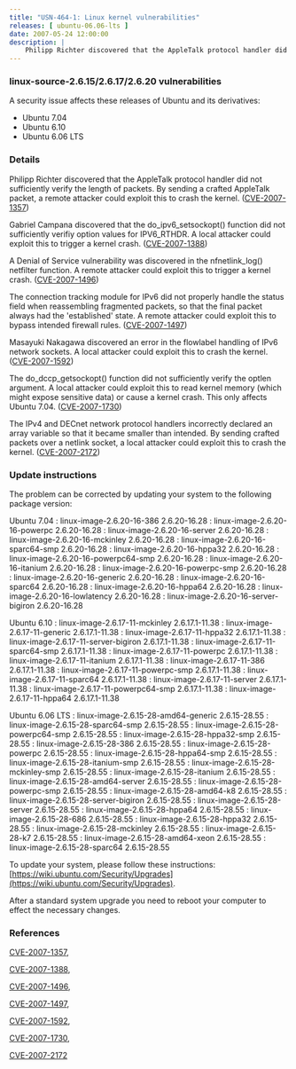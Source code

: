 ```yaml
---
title: "USN-464-1: Linux kernel vulnerabilities"
releases: [ ubuntu-06.06-lts ]
date: 2007-05-24 12:00:00
description: |
    Philipp Richter discovered that the AppleTalk protocol handler did not sufficiently verify the length of packets. By sending a crafted AppleTalk packet, a remote attacker could exploit this to crash the kernel. ([CVE-2007-1357](http://people.ubuntu.com/~ubuntu-security/cve/CVE-2007-1357))
--- 
```

 
### linux-source-2.6.15/2.6.17/2.6.20 vulnerabilities

A security issue affects these releases of Ubuntu and its derivatives:

* Ubuntu 7.04
* Ubuntu 6.10
* Ubuntu 6.06 LTS

### Details

Philipp Richter discovered that the AppleTalk protocol handler did not sufficiently verify the length of packets. By sending a crafted AppleTalk packet, a remote attacker could exploit this to crash the kernel. ([CVE-2007-1357](http://people.ubuntu.com/~ubuntu-security/cve/CVE-2007-1357))

Gabriel Campana discovered that the do_ipv6_setsockopt() function did not sufficiently verifiy option values for IPV6_RTHDR. A local attacker could exploit this to trigger a kernel crash. ([CVE-2007-1388](http://people.ubuntu.com/~ubuntu-security/cve/CVE-2007-1388))

A Denial of Service vulnerability was discovered in the nfnetlink_log() netfilter function. A remote attacker could exploit this to trigger a kernel crash. ([CVE-2007-1496](http://people.ubuntu.com/~ubuntu-security/cve/CVE-2007-1496))

The connection tracking module for IPv6 did not properly handle the status field when reassembling fragmented packets, so that the final packet always had the &#39;established&#39; state. A remote attacker could exploit this to bypass intended firewall rules. ([CVE-2007-1497](http://people.ubuntu.com/~ubuntu-security/cve/CVE-2007-1497))

Masayuki Nakagawa discovered an error in the flowlabel handling of IPv6 network sockets. A local attacker could exploit this to crash the kernel. ([CVE-2007-1592](http://people.ubuntu.com/~ubuntu-security/cve/CVE-2007-1592))

The do_dccp_getsockopt() function did not sufficiently verify the optlen argument. A local attacker could exploit this to read kernel memory (which might expose sensitive data) or cause a kernel crash. This only affects Ubuntu 7.04. ([CVE-2007-1730](http://people.ubuntu.com/~ubuntu-security/cve/CVE-2007-1730))

The IPv4 and DECnet network protocol handlers incorrectly declared an array variable so that it became smaller than intended. By sending crafted packets over a netlink socket, a local attacker could exploit this to crash the kernel. ([CVE-2007-2172](http://people.ubuntu.com/~ubuntu-security/cve/CVE-2007-2172))

### Update instructions

The problem can be corrected by updating your system to the following package version:

Ubuntu 7.04
 : linux-image-2.6.20-16-386 <span>2.6.20-16.28</span>
 : linux-image-2.6.20-16-powerpc <span>2.6.20-16.28</span>
 : linux-image-2.6.20-16-server <span>2.6.20-16.28</span>
 : linux-image-2.6.20-16-mckinley <span>2.6.20-16.28</span>
 : linux-image-2.6.20-16-sparc64-smp <span>2.6.20-16.28</span>
 : linux-image-2.6.20-16-hppa32 <span>2.6.20-16.28</span>
 : linux-image-2.6.20-16-powerpc64-smp <span>2.6.20-16.28</span>
 : linux-image-2.6.20-16-itanium <span>2.6.20-16.28</span>
 : linux-image-2.6.20-16-powerpc-smp <span>2.6.20-16.28</span>
 : linux-image-2.6.20-16-generic <span>2.6.20-16.28</span>
 : linux-image-2.6.20-16-sparc64 <span>2.6.20-16.28</span>
 : linux-image-2.6.20-16-hppa64 <span>2.6.20-16.28</span>
 : linux-image-2.6.20-16-lowlatency <span>2.6.20-16.28</span>
 : linux-image-2.6.20-16-server-bigiron <span>2.6.20-16.28</span>

Ubuntu 6.10
 : linux-image-2.6.17-11-mckinley <span>2.6.17.1-11.38</span>
 : linux-image-2.6.17-11-generic <span>2.6.17.1-11.38</span>
 : linux-image-2.6.17-11-hppa32 <span>2.6.17.1-11.38</span>
 : linux-image-2.6.17-11-server-bigiron <span>2.6.17.1-11.38</span>
 : linux-image-2.6.17-11-sparc64-smp <span>2.6.17.1-11.38</span>
 : linux-image-2.6.17-11-powerpc <span>2.6.17.1-11.38</span>
 : linux-image-2.6.17-11-itanium <span>2.6.17.1-11.38</span>
 : linux-image-2.6.17-11-386 <span>2.6.17.1-11.38</span>
 : linux-image-2.6.17-11-powerpc-smp <span>2.6.17.1-11.38</span>
 : linux-image-2.6.17-11-sparc64 <span>2.6.17.1-11.38</span>
 : linux-image-2.6.17-11-server <span>2.6.17.1-11.38</span>
 : linux-image-2.6.17-11-powerpc64-smp <span>2.6.17.1-11.38</span>
 : linux-image-2.6.17-11-hppa64 <span>2.6.17.1-11.38</span>

Ubuntu 6.06 LTS
 : linux-image-2.6.15-28-amd64-generic <span>2.6.15-28.55</span>
 : linux-image-2.6.15-28-sparc64-smp <span>2.6.15-28.55</span>
 : linux-image-2.6.15-28-powerpc64-smp <span>2.6.15-28.55</span>
 : linux-image-2.6.15-28-hppa32-smp <span>2.6.15-28.55</span>
 : linux-image-2.6.15-28-386 <span>2.6.15-28.55</span>
 : linux-image-2.6.15-28-powerpc <span>2.6.15-28.55</span>
 : linux-image-2.6.15-28-hppa64-smp <span>2.6.15-28.55</span>
 : linux-image-2.6.15-28-itanium-smp <span>2.6.15-28.55</span>
 : linux-image-2.6.15-28-mckinley-smp <span>2.6.15-28.55</span>
 : linux-image-2.6.15-28-itanium <span>2.6.15-28.55</span>
 : linux-image-2.6.15-28-amd64-server <span>2.6.15-28.55</span>
 : linux-image-2.6.15-28-powerpc-smp <span>2.6.15-28.55</span>
 : linux-image-2.6.15-28-amd64-k8 <span>2.6.15-28.55</span>
 : linux-image-2.6.15-28-server-bigiron <span>2.6.15-28.55</span>
 : linux-image-2.6.15-28-server <span>2.6.15-28.55</span>
 : linux-image-2.6.15-28-hppa64 <span>2.6.15-28.55</span>
 : linux-image-2.6.15-28-686 <span>2.6.15-28.55</span>
 : linux-image-2.6.15-28-hppa32 <span>2.6.15-28.55</span>
 : linux-image-2.6.15-28-mckinley <span>2.6.15-28.55</span>
 : linux-image-2.6.15-28-k7 <span>2.6.15-28.55</span>
 : linux-image-2.6.15-28-amd64-xeon <span>2.6.15-28.55</span>
 : linux-image-2.6.15-28-sparc64 <span>2.6.15-28.55</span>

To update your system, please follow these instructions: [https://wiki.ubuntu.com/Security/Upgrades](https://wiki.ubuntu.com/Security/Upgrades).

After a standard system upgrade you need to reboot your computer to effect the necessary changes.

### References

 [CVE-2007-1357](http://people.ubuntu.com/~ubuntu-security/cve/CVE-2007-1357), 

 [CVE-2007-1388](http://people.ubuntu.com/~ubuntu-security/cve/CVE-2007-1388), 

 [CVE-2007-1496](http://people.ubuntu.com/~ubuntu-security/cve/CVE-2007-1496), 

 [CVE-2007-1497](http://people.ubuntu.com/~ubuntu-security/cve/CVE-2007-1497), 

 [CVE-2007-1592](http://people.ubuntu.com/~ubuntu-security/cve/CVE-2007-1592), 

 [CVE-2007-1730](http://people.ubuntu.com/~ubuntu-security/cve/CVE-2007-1730), 

 [CVE-2007-2172](http://people.ubuntu.com/~ubuntu-security/cve/CVE-2007-2172)
 
